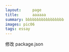 ```yaml
---
layout:     page
title:      aaaaaa
summary: bbbbbbbbbbbbbbbbb
images: pic06
tags: essay
---
```


修改 package.json